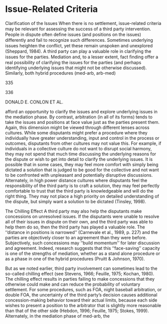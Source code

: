 # Issue-Related Criteria

Clariﬁcation of the Issues When there is no settlement, issue-related criteria may be relevant for assessing the success of a third party intervention. People in dispute often deﬁne issues (and positions on the issues) differently and fail to recognize such differences. Sometimes underlying issues heighten the conﬂict, yet these remain unspoken and unexplored (Sheppard, 1984). A third party can play a valuable role in clarifying the issues for the parties. Mediation and, to a lesser extent, fact ﬁnding offer a real possibility of clarifying the issues for the parties (and perhaps identifying underlying issues that might not be otherwise discussed). Similarly, both hybrid procedures (med-arb, arb-med)

335

336

DONALD E. CONLON ET AL.

afford an opportunity to clarify the issues and explore underlying issues in the mediation phase. By contrast, arbitration (in all of its forms) tends to take the issues and positions at face value just as the parties present them. Again, this dimension might be viewed through different lenses across cultures. While some disputants might prefer a procedure where they individually have greater understanding, input and control in the process or outcomes, disputants from other cultures may not value this. For example, if individuals in a collective culture do not want to disrupt social harmony, they may not spend that much time discussing the underlying reasons for the dispute or wish to get into detail to clarify the underlying issues. It is possible that in some cases, they may feel more comfort with simply being dictated a solution that is judged to be good for the collective and not want to be confronted with unpleasant and potentially disruptive discussions. Alternately, in high power distance cultures where disputants feel the responsibility of the third party is to craft a solution, they may feel perfectly comfortable to trust that the third party is knowledgeable and will do the right thing. They may not place a high priority on detailed understanding of the dispute, but simply want a solution to be dictated (Tinsley, 1998).

The Chilling Effect A third party may also help the disputants make concessions on unresolved issues. If the disputants were unable to resolve all of their issues in dispute on their own, and the third party was able to help them do so, then the third party has played a valuable role. The ‘‘distance in positions is narrowed’’ (Carnevale et al., 1989, p. 227) and the parties are objectively closer to an agreement than they were before. Subjectively, such concessions may ‘‘build momentum’’ for later discussion and agreement. Indeed, research suggests that this ‘‘face-saving’’ capacity is one of the strengths of mediation, whether as a stand alone procedure or as a phase in one of the hybrid procedures (Pruitt & Johnson, 1970).

But as we noted earlier, third party involvement can sometimes lead to the so-called chilling effect (see Stevens, 1966; Feuille, 1975; Kochan, 1980). The chilling effect results in parties failing to make concessions that they otherwise could make and can reduce the probability of voluntary settlement. For some procedures, such as FOA, night baseball arbitration, or double FOA, the uncertainty of the third party’s decision causes additional concession-making behavior toward their actual limits, because each side wishes to present a position to the arbitrator that is slightly more reasonable than that of the other side (Hebdon, 1996; Feuille, 1975; Stokes, 1999). Alternately, in the mediation phase of med-arb, the